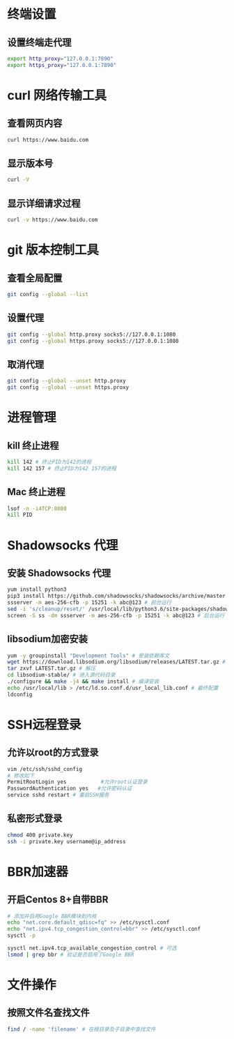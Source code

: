 # 终端设置

## 设置终端走代理

``` bash
export http_proxy="127.0.0.1:7890"
export https_proxy="127.0.0.1:7890"
```

# curl 网络传输工具

## 查看网页内容

``` bash
curl https://www.baidu.com
```

## 显示版本号

``` bash
curl -V
```

## 显示详细请求过程

``` bash
curl -v https://www.baidu.com
```



# git 版本控制工具

## 查看全局配置

``` bash
git config --global --list
```

## 设置代理

```bash
git config --global http.proxy socks5://127.0.0.1:1080
git config --global https.proxy socks5://127.0.0.1:1080
```

## 取消代理

``` bash
git config --global --unset http.proxy
git config --global --unset https.proxy
```



# 进程管理

## 

## kill 终止进程

``` bash
kill 142 # 终止PID为142的进程
kill 142 157 # 终止PID为142 157的进程
```



## Mac 终止进程

``` bash
lsof -n -i4TCP:8080 
kill PID
```

# Shadowsocks 代理

## 安装 Shadowsocks 代理

``` bash
yum install python3
pip3 install https://github.com/shadowsocks/shadowsocks/archive/master.zip -U # 安装python版本ss
ssserver -m aes-256-cfb -p 15251 -k abc@123 # 前台运行
sed -i 's/cleanup/reset/' /usr/local/lib/python3.6/site-packages/shadowsocks/crypto/openssl.py # 如果报错执行
screen -S ss -dm ssserver -m aes-256-cfb -p 15251 -k abc@123 # 后台运行
```



## libsodium加密安装

``` bash
yum -y groupinstall "Development Tools" # 安装依赖库文
wget https://download.libsodium.org/libsodium/releases/LATEST.tar.gz # 下载源文件
tar zxvf LATEST.tar.gz # 解压
cd libsodium-stable/ # 进入源代码目录
./configure && make -j4 && make install # 编译安装
echo /usr/local/lib > /etc/ld.so.conf.d/usr_local_lib.conf # 最终配置
ldconfig
```



# SSH远程登录

## 允许以root的方式登录

``` bash
vim /etc/ssh/sshd_config
# 修改如下
PermitRootLogin yes           #允许root认证登录 
PasswordAuthentication yes   #允许密码认证
service sshd restart # 重启SSH服务
```

## 私密形式登录

``` bash
chmod 400 private.key
ssh -i private.key username@ip_address
```



# BBR加速器

## 开启Centos 8+自带BBR

``` bash
# 添加并启用Google BBR模块到内核
echo "net.core.default_qdisc=fq" >> /etc/sysctl.conf
echo "net.ipv4.tcp_congestion_control=bbr" >> /etc/sysctl.conf
sysctl -p

sysctl net.ipv4.tcp_available_congestion_control # 可选
lsmod | grep bbr # 验证是否启用了Google BBR
```



# 文件操作

## 按照文件名查找文件

``` bash
find / -name 'filename' # 在根目录及子目录中查找文件
```



